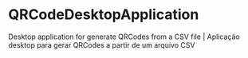 # QRCodeDesktopApplication
Desktop application for generate QRCodes from a CSV file | Aplicação desktop para gerar QRCodes a partir de um arquivo CSV
